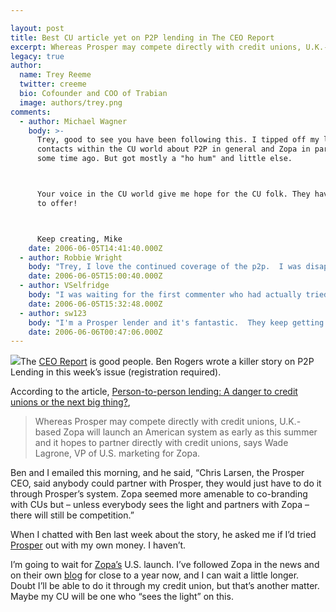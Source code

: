 ```yaml
---

layout: post
title: Best CU article yet on P2P lending in The CEO Report
excerpt: Whereas Prosper may compete directly with credit unions, U.K.-based Zopa will launch an American system as early as this summer and it hopes to partner directly with credit unions, says Wade Lagrone, VP of U.S. marketing for Zopa.
legacy: true
author:
  name: Trey Reeme
  twitter: creeme
  bio: Cofounder and COO of Trabian
  image: authors/trey.png
comments:
  - author: Michael Wagner
    body: >-
      Trey, good to see you have been following this. I tipped off my limited
      contacts within the CU world about P2P in general and Zopa in particular
      some time ago. But got mostly a "ho hum" and little else.



      Your voice in the CU world give me hope for the CU folk. They have SO much
      to offer!



      Keep creating, Mike
    date: 2006-06-05T14:41:40.000Z
  - author: Robbie Wright
    body: "Trey, I love the continued coverage of the p2p.  I was disappointed by the attitude about p2p lending in the latest Current issues in CU's podcast.  I've invested some of my own funds in Prosper and I am, so far, loving the experience.  I can't wait to Zopa comes and we can try that out to!  \r\n\r\nAfter experiencing the \"groups\" of Prosper that some thought may nudge gently on some CU's, they don't seem to threatening right now.  In 4 or 5 years when Prosper has a much larger base, hopefully, it may be come a challenge.  But Zopa potential model of partnering with CU's could be very beneficial!"
    date: 2006-06-05T15:00:40.000Z
  - author: VSelfridge
    body: "I was waiting for the first commenter who had actually tried Prosper!  \r\n\r\nRobbie - \r\n1) How did you like the experience?  \r\n2) Did you feel like you had enough information on your borrower(s) to make a solid lending decision? \r\n3) Did you align yourself with any of the lending \"groups\"?\r\n\r\nI'm a bit chicken I suppose - and I haven't taken the plunge yet with my own funds. "
    date: 2006-06-05T15:32:48.000Z
  - author: sw123
    body: "I'm a Prosper lender and it's fantastic.  They keep getting better and better in terms of functionality.  And, the market seems inefficient in favor of lenders right now so the rates are really good.  There's also a lot more flexibility in terms of how you can arrange your loans on Prosper.  I've also seen Zopa in the UK, and I don't think the functionality is nearly as robust as Prosper's is right now.  It sounds like you have an inherent loyalty to Zopa which is great - but you're waiting for something that in my opinion is inferior.  "
    date: 2006-06-06T00:47:06.000Z
---
```


<p><a href="http://www.zopa.com"><img src='/images/legacy/zopa_logo.gif' class="right"/></a>The <a href="http://www.cuceo.com"><span class="caps">CEO</span> Report</a> is good people.  Ben Rogers wrote a killer story on <span class="caps">P2P</span> Lending in this week&#8217;s issue (registration required).</p>
<p>According to the article, <a href="http://www.cuceo.com/cuijsp/article.jsp?article_id=46501">Person-to-person lending: A danger to credit unions or the next big thing?</a>,</p>
<blockquote>
<p> Whereas Prosper may compete directly with credit unions, U.K.-based Zopa will launch an American system as early as this summer and it hopes to partner directly with credit unions, says Wade Lagrone, VP of U.S. marketing for Zopa.</p>
</blockquote>
<p>Ben and I emailed this morning, and he said, &#8220;Chris Larsen, the Prosper <span class="caps">CEO</span>, said anybody could partner with Prosper, they would just have to do it through Prosper&#8217;s system. Zopa seemed more amenable to co-branding with CUs but – unless everybody sees the light and partners with Zopa – there will still be competition.&#8221;</p>
<p>When I chatted with Ben last week about the story, he asked me if I&#8217;d tried <a href="http://www.prosper.com">Prosper</a> out with my own money.  I haven&#8217;t.</p>
<p>I&#8217;m going to wait for <a href="http://www.zopa.com">Zopa&#8217;s</a> U.S. launch.  I&#8217;ve followed Zopa in the news and on their own <a href="http://blog.zopa.com">blog</a> for close to a year now, and I can wait a little longer.  Doubt I&#8217;ll be able to do it through my credit union, but that&#8217;s another matter.  Maybe my CU will be one who &#8220;sees the light&#8221; on this.</p>
